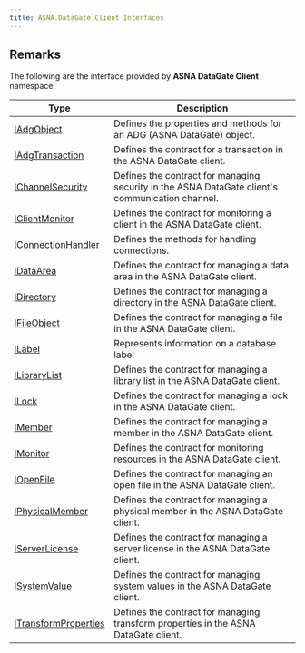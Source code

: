 ```yaml
---
title: ASNA.DataGate.Client Interfaces
---
```


## Remarks

The following are the interface provided by **ASNA DataGate Client** namespace.


| Type | Description |
| --- | --- |
| [IAdgObject](/reference/datagate/datagate-client/i-adg-object.html) | Defines the properties and methods for an ADG (ASNA DataGate) object. |
| [IAdgTransaction](/reference/datagate/datagate-client/i-adg-transaction.html) | Defines the contract for a transaction in the ASNA DataGate client. |
| [IChannelSecurity](/reference/datagate/datagate-client/i-channel-security.html) | Defines the contract for managing security in the ASNA DataGate client's communication channel. |
| [IClientMonitor](/reference/datagate/datagate-client/i-client-monitor.html) | Defines the contract for monitoring a client in the ASNA DataGate client. |
| [IConnectionHandler](/reference/datagate/datagate-client/i-connection-handler.html) | Defines the methods for handling connections. |
| [IDataArea](/reference/datagate/datagate-client/i-data-area.html) | Defines the contract for managing a data area in the ASNA DataGate client. |
| [IDirectory](/reference/datagate/datagate-client/i-directory.html) | Defines the contract for managing a directory in the ASNA DataGate client. |
| [IFileObject](/reference/datagate/datagate-client/i-file-object.html) | Defines the contract for managing a file in the ASNA DataGate client. |
| [ILabel](/reference/datagate/datagate-client/i-label.html) | Represents information on a database label |
| [ILibraryList](/reference/datagate/datagate-client/i-library-list.html) | Defines the contract for managing a library list in the ASNA DataGate client. |
| [ILock](/reference/datagate/datagate-client/i-lock.html) | Defines the contract for managing a lock in the ASNA DataGate client. |
| [IMember](/reference/datagate/datagate-client/i-member.html) | Defines the contract for managing a member in the ASNA DataGate client. |
| [IMonitor](/reference/datagate/datagate-client/i-monitor.html) | Defines the contract for monitoring resources in the ASNA DataGate client. |
| [IOpenFile](/reference/datagate/datagate-client/i-open-file.html) | Defines the contract for managing an open file in the ASNA DataGate client. |
| [IPhysicalMember](/reference/datagate/datagate-client/i-physical-member.html) | Defines the contract for managing a physical member in the ASNA DataGate client. |
| [IServerLicense](/reference/datagate/datagate-client/i-server-license.html) | Defines the contract for managing a server license in the ASNA DataGate client. |
| [ISystemValue](/reference/datagate/datagate-client/i-system-value.html) | Defines the contract for managing system values in the ASNA DataGate client. |
| [ITransformProperties](/reference/datagate/datagate-client/i-transform-properties.html) | Defines the contract for managing transform properties in the ASNA DataGate client. |
